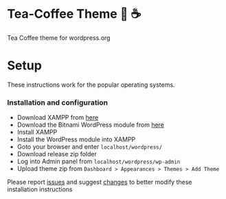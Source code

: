 # Tea-Coffee Theme :tea: :coffee:
Tea Coffee theme for wordpress.org

# Setup
These instructions work for the popular operating systems.
### Installation and configuration
- Download XAMPP from [here](https://www.apachefriends.org/download.html)
- Download the Bitnami WordPress module from [here](https://bitnami.com/stack/xampp#wordpress)
- Install XAMPP
- Install the WordPress module into XAMPP
- Goto your browser and enter `localhost/wordpress/`
- Download release zip folder
- Log into Admin panel from `localhost/wordpress/wp-admin`
- Upload theme zip from `Dashboard > Appearances > Themes > Add Theme`

Please report [issues](../../issues) and suggest [changes](../../pulls) to better modify these installation instructions
